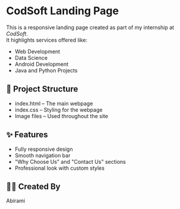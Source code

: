 # CodSoft Landing Page

This is a responsive landing page created as part of my internship at *CodSoft*.  
It highlights services offered like:

- Web Development  
- Data Science  
- Android Development  
- Java and Python Projects  

## 📁 Project Structure

- index.html – The main webpage  
- index.css – Styling for the webpage  
- Image files – Used throughout the site  

## ✨ Features

- Fully responsive design  
- Smooth navigation bar  
- "Why Choose Us" and "Contact Us" sections  
- Professional look with custom styles  

## 👩‍💻 Created By

Abirami
